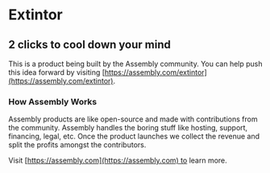 # Extintor

## 2 clicks to cool down your mind

This is a product being built by the Assembly community. You can help push this idea forward by visiting [https://assembly.com/extintor](https://assembly.com/extintor).

### How Assembly Works

Assembly products are like open-source and made with contributions from the community. Assembly handles the boring stuff like hosting, support, financing, legal, etc. Once the product launches we collect the revenue and split the profits amongst the contributors.

Visit [https://assembly.com](https://assembly.com) to learn more.
